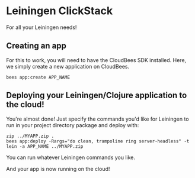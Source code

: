 # Leiningen ClickStack

For all your Leiningen needs!

## Creating an app

For this to work, you will need to have the CloudBees SDK installed. 
Here, we simply create a new application on CloudBees.

    bees app:create APP_NAME

## Deploying your Leiningen/Clojure application to the cloud!

You're almost done! Just specify the commands you'd like for Leiningen to run in your project directory package and deploy with:

    zip ../MYAPP.zip .
    bees app:deploy -Rargs="do clean, trampoline ring server-headless" -t lein -a APP_NAME ../MYAPP.zip

You can run whatever Leiningen commands you like. 

And your app is now running on the cloud!